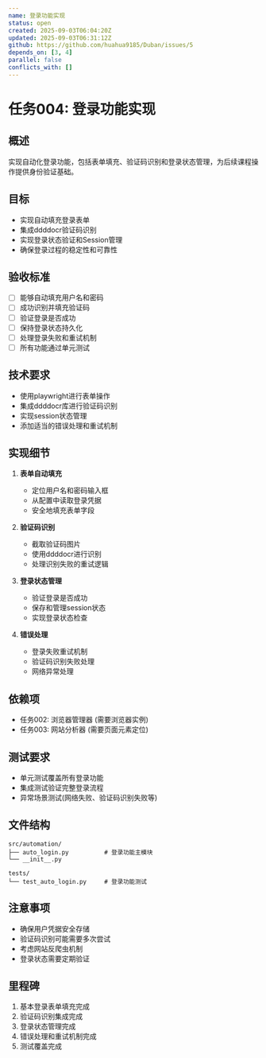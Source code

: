 ```yaml
---
name: 登录功能实现
status: open
created: 2025-09-03T06:04:20Z
updated: 2025-09-03T06:31:12Z
github: https://github.com/huahua9185/Duban/issues/5
depends_on: [3, 4]
parallel: false
conflicts_with: []
---
```


# 任务004: 登录功能实现

## 概述
实现自动化登录功能，包括表单填充、验证码识别和登录状态管理，为后续课程操作提供身份验证基础。

## 目标
- 实现自动填充登录表单
- 集成ddddocr验证码识别
- 实现登录状态验证和Session管理
- 确保登录过程的稳定性和可靠性

## 验收标准
- [ ] 能够自动填充用户名和密码
- [ ] 成功识别并填充验证码
- [ ] 验证登录是否成功
- [ ] 保持登录状态持久化
- [ ] 处理登录失败和重试机制
- [ ] 所有功能通过单元测试

## 技术要求
- 使用playwright进行表单操作
- 集成ddddocr库进行验证码识别
- 实现session状态管理
- 添加适当的错误处理和重试机制

## 实现细节
1. **表单自动填充**
   - 定位用户名和密码输入框
   - 从配置中读取登录凭据
   - 安全地填充表单字段

2. **验证码识别**
   - 截取验证码图片
   - 使用ddddocr进行识别
   - 处理识别失败的重试逻辑

3. **登录状态管理**
   - 验证登录是否成功
   - 保存和管理session状态
   - 实现登录状态检查

4. **错误处理**
   - 登录失败重试机制
   - 验证码识别失败处理
   - 网络异常处理

## 依赖项
- 任务002: 浏览器管理器 (需要浏览器实例)
- 任务003: 网站分析器 (需要页面元素定位)

## 测试要求
- 单元测试覆盖所有登录功能
- 集成测试验证完整登录流程
- 异常场景测试(网络失败、验证码识别失败等)

## 文件结构
```
src/automation/
├── auto_login.py          # 登录功能主模块
└── __init__.py

tests/
└── test_auto_login.py     # 登录功能测试
```

## 注意事项
- 确保用户凭据安全存储
- 验证码识别可能需要多次尝试
- 考虑网站反爬虫机制
- 登录状态需要定期验证

## 里程碑
1. 基本登录表单填充完成
2. 验证码识别集成完成
3. 登录状态管理完成
4. 错误处理和重试机制完成
5. 测试覆盖完成
